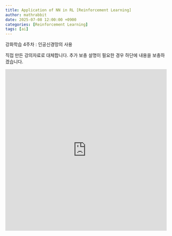 ```yaml
---
title: Application of NN in RL [Reinforcement Learning]
author: mathrabbit
date: 2025-07-08 12:00:00 +0900
categories: [Reinforcement Learning]
tags: [ai]
---
```


강화학습 4주차 : 인공신경망의 사용

<!--more-->

직접 만든 강의자료로 대체합니다. 추가 보충 설명이 필요한 경우 하단에 내용을 보충하겠습니다.

<iframe src="https://docs.google.com/gview?url=https://hebbkx1anhila5yf.public.blob.vercel-storage.com/git-blob/prj_Xll0N7vdvVlzDvp9MH4e1sq0gxu4/Tw9Zybg-VkQwWRX0IgGfKl/public/pdfs/reinforcement-learning/week4/RL04_DQN.pdf&amp;embedded=true" width="100%" frameborder="0" style="aspect-ratio: 1 / 1;">
</iframe>